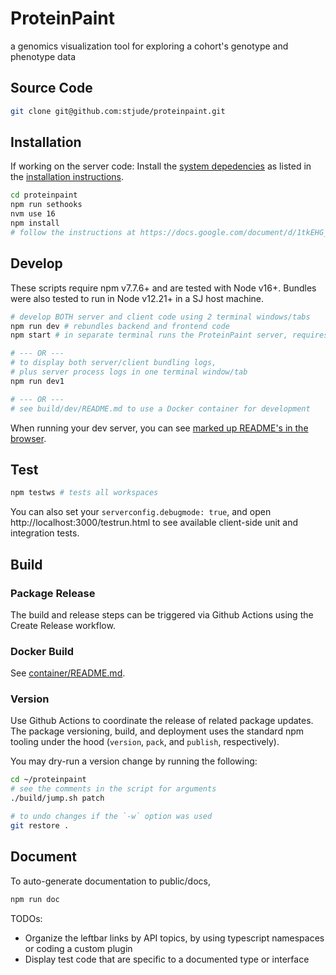 # ProteinPaint

a genomics visualization tool for exploring a cohort's genotype and phenotype data

## Source Code 

```bash
git clone git@github.com:stjude/proteinpaint.git
```

## Installation

If working on the server code: Install the 
[system depedencies](https://docs.google.com/document/d/1tkEHG_vYtT-OifPV-tlPeWQUMsEd3aWAKf5ExOT8G34/edit#heading=h.jy5sdrb1zkut)
as listed in the [installation instructions](https://docs.google.com/document/d/1tkEHG_vYtT-OifPV-tlPeWQUMsEd3aWAKf5ExOT8G34/edit#heading=h.6nxua6c3ik9l).

```bash
cd proteinpaint
npm run sethooks
nvm use 16
npm install
# follow the instructions at https://docs.google.com/document/d/1tkEHG_vYtT-OifPV-tlPeWQUMsEd3aWAKf5ExOT8G34/edit
```

## Develop

These scripts require npm v7.7.6+ and are tested with Node v16+.
Bundles were also tested to run in Node v12.21+ in a SJ host machine. 

```bash
# develop BOTH server and client code using 2 terminal windows/tabs
npm run dev # rebundles backend and frontend code
npm start # in separate terminal runs the ProteinPaint server, requires a serverconfig.json at the project root

# --- OR --- 
# to display both server/client bundling logs, 
# plus server process logs in one terminal window/tab
npm run dev1

# --- OR ---
# see build/dev/README.md to use a Docker container for development
```

When running your dev server, you can see [marked up README's in the browser](http://localhost:3000/readme.html).

## Test
```bash
npm testws # tests all workspaces
```

You can also set your `serverconfig.debugmode: true`, and open http://localhost:3000/testrun.html to see available client-side unit and integration tests.

## Build

### Package Release

The build and release steps can be triggered via Github Actions using the Create Release workflow.

### Docker Build

See [container/README.md](https://github.com/stjude/proteinpaint/blob/master/container/README.md).

### Version 

Use Github Actions to coordinate the release of related package updates.
The package versioning, build, and deployment uses the standard npm tooling under the hood
(`version`, `pack`, and `publish`, respectively).

You may dry-run a version change by running the following:

```bash
cd ~/proteinpaint
# see the comments in the script for arguments
./build/jump.sh patch

# to undo changes if the `-w` option was used 
git restore .
```

## Document

To auto-generate documentation to public/docs,

```bash
npm run doc
```

TODOs: 
- Organize the leftbar links by API topics, by using typescript namespaces or coding a custom plugin
- Display test code that are specific to a documented type or interface
